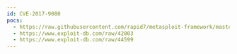 ```yaml
---
id: CVE-2017-9080
pocs:
  - https://raw.githubusercontent.com/rapid7/metasploit-framework/master/modules/exploits/multi/http/playsms_filename_exec.rb
  - https://www.exploit-db.com/raw/42003
  - https://www.exploit-db.com/raw/44599
---
```

